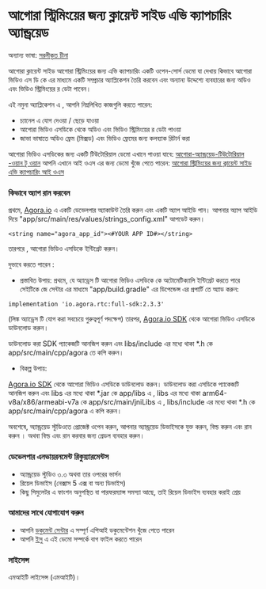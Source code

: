 # আগোরা  স্ট্রিমিংয়ের জন্য ক্লায়েন্ট সাইড এভি ক্যাপচারিং অ্যান্ড্রয়েড


অন্যান্য ভাষা:  [সরলীকৃত চীনা](https://github.com/AgoraIO/Advanced-Interactive-Broadcasting/blob/master/Client-Side-AV-Capturing/Agora-client-side-AV-capturing-for-streaming-Android/README.zh.md)


আগোরা ক্লায়েন্ট সাইড আগোরা স্ট্রিমিংয়ের জন্য এভি ক্যাপচারিং একটি ওপেন-সোর্স ডেমো যা দেখায় কিভাবে আগোরা ভিডিও এস ডি কে এর মাধ্যমে একটি 
সম্প্রচার অ্যাপ্লিকেশন তৈরি করবেন এবং অন্যান্য উদ্দেশ্যে ব্যবহারের জন্য অডিও এবং ভিডিও স্ট্রিমিংয়ের র ডেটা পাবেন।

এই নমুনা অ্যাপ্লিকেশন এ , আপনি নিম্নলিখিত কাজগুলি করতে পারেন:

- চ্যানেল এ  যোগ দেওয়া / ছেড়ে যাওয়া 
- আগোরা ভিডিও এসডিকে থেকে অডিও এবং ভিডিও স্ট্রিমিংয়ের র ডেটা পাওয়া 
- জাভা ভাষাতে অডিও ফ্রেম (মিক্সড) এবং ভিডিও ফ্রেমের জন্য কলব্যাক রিটার্ন করা 

আগোরা ভিডিও এসডিকের  জন্য একটি টিউটোরিয়াল ডেমো এখানে পাওয়া যাবে: [আগোরা-অ্যান্ড্রয়েড-টিউটোরিয়াল -ওয়ান টু ওয়ান](https://github.com/AgoraIO/Basic-Video-Call/tree/master/One-to-One-Video/Agora-Android-Tutorial-1to1)
আপনি এখানে আই ওএস  এর জন্য ডেমো খুঁজে পেতে পারেন: [আগোরা  স্ট্রিমিংয়ের জন্য ক্লায়েন্ট সাইড এভি ক্যাপচারিং আই ওএস](https://github.com/AgoraIO/Advanced-Interactive-Broadcasting/tree/master/Client-Side-AV-Capturing/Agora-client-side-AV-capturing-for-streaming-iOS)

### কিভাবে অ্যাপ রান করবেন
প্রথমে, [Agora.io](https://dashboard.agora.io/signin/) এ একটি ডেভেলপার অ্যাকাউন্ট তৈরি করুন এবং একটি অ্যাপ আইডি পান। আপনার অ্যাপ আইডি দিয়ে "app/src/main/res/values/strings_config.xml" আপডেট করুন।

`<string name="agora_app_id"><#YOUR APP ID#></string>`

তারপরে , আগোরা ভিডিও এসডিকে ইন্টিগ্রেট করুন।

দুভাবে করতে পারেন :

- প্রস্তাবিত উপায়:
প্রথমে, যে অ্যাড্রেস টি আগোরা ভিডিও এসডিকে কে অটোমেটিক্যালি ইন্টিগ্রেট করতে পারে সেইটিকে জে সেন্টার এর মাধ্যমে  "app/build.gradle" এর ডিপেন্ডেন্স এর প্রপার্টি তে অ্যাড করুন:

`implementation 'io.agora.rtc:full-sdk:2.3.3'`

(লিঙ্ক অ্যাড্রেস টি যোগ করা সবচেয়ে গুরুত্বপূর্ণ পদক্ষেপ)
তারপর, [Agora.io SDK](https://www.agora.io/en/download/)  থেকে আগোরা ভিডিও এসডিকে ডাউনলোড করুন। 



ডাউনলোড করা SDK প্যাকেজটি আনজিপ করুন এবং libs/include এর মধ্যে থাকা *.h কে app/src/main/cpp/agora তে কপি করুন।  

- বিকল্প উপায়:

[Agora.io SDK](https://www.agora.io/en/download/)  থেকে আগোরা ভিডিও এসডিকে ডাউনলোড করুন। ডাউনলোড করা এসডিকে প্যাকেজটি আনজিপ করুন এবং libs এর মধ্যে থাকা *.jar কে app/libs এ , libs এর মধ্যে থাকা arm64-v8a/x86/armeabi-v7a কে app/src/main/jniLibs এ , libs/include এর মধ্যে থাকা *.h কে app/src/main/cpp/agora এ কপি করুন।

অবশেষে, অ্যান্ড্রয়েড স্টুডিওতে  প্রোজেক্ট ওপেন করুন,  আপনার অ্যান্ড্রয়েড ডিভাইসকে যুক্ত করুন, বিল্ড করুন এবং রান করুন ।
অথবা  বিল্ড এবং রান করবার জন্য গ্রেডল ব্যবহার করুন। 

### ডেভেলপার এনভায়রনমেন্ট  রিকুয়্যারমেন্টস 
- অ্যান্ড্রয়েড স্টুডিও ৩.৩ অথবা তার ওপরের ভার্সন 
- রিয়েল ডিভাইস (নেক্সাস 5 এক্স বা অন্য ডিভাইস)
- কিছু সিমুলেটর এ ফাংশন অনুপস্থিত বা পারফরম্যান্স সমস্যা আছে, তাই রিয়েল ডিভাইস ব্যবহার করাই শ্রেয় 



### আমাদের সাথে যোগাযোগ করুন 
- আপনি [ডকুমেন্ট সেন্টার](https://docs.agora.io/en/) এ সম্পূর্ণ এপিআই ডকুমেন্টেশন খুঁজে পেতে পারেন 
- আপনি [ইসু](https://github.com/AgoraIO/Advanced-Interactive-Broadcasting/issues) এ এই ডেমো সম্পর্কে বাগ ফাইল করতে পারেন

### লাইসেন্স
এমআইটি লাইসেন্স (এমআইটি)।



